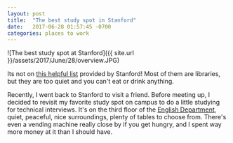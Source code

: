```yaml
---
layout: post
title:  "The best study spot in Stanford"
date:   2017-06-28 01:57:45 -0700
categories: places to work
---
```


![The best study spot at Stanford]({{ site.url }}/assets/2017/June/28/overview.JPG)

Its not on [this helpful list](http://library.stanford.edu/using/study) provided by Stanford!
Most of them are libraries, but they are too quiet and you can't eat or drink anything.

Recently, I went back to Stanford to visit a friend. Before meeting up,
I decided to revisit my favorite study spot on campus to do a little studying for technical interviews.
It's on the third floor of the 
[English Department](https://english.stanford.edu/about/contact-and-location),
quiet, peaceful, nice surroundings, 
plenty of tables to choose from. 
There's even a vending machine really close by if you get hungry,
and I spent way more money at it than I should have.



